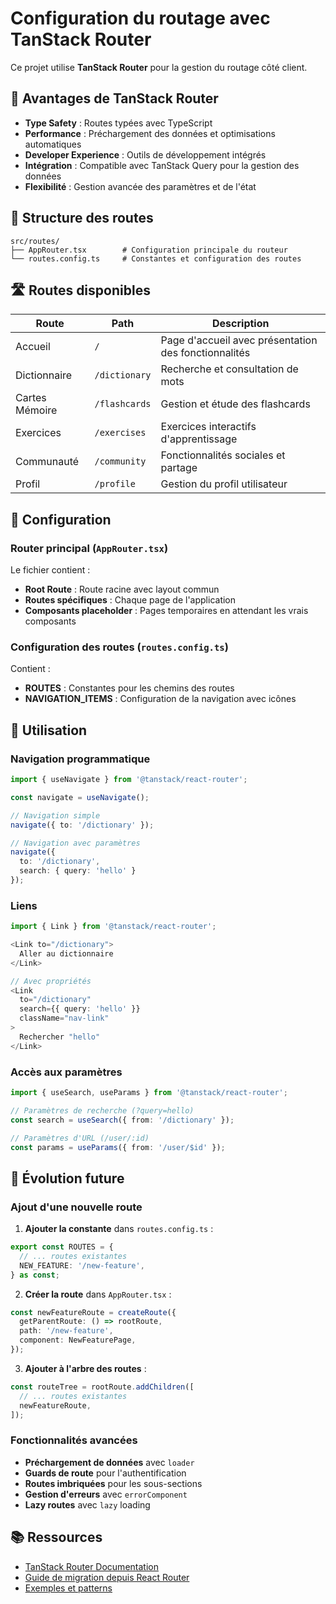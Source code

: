 # Configuration du routage avec TanStack Router

Ce projet utilise **TanStack Router** pour la gestion du routage côté client.

## 🚀 Avantages de TanStack Router

- **Type Safety** : Routes typées avec TypeScript
- **Performance** : Préchargement des données et optimisations automatiques
- **Developer Experience** : Outils de développement intégrés
- **Intégration** : Compatible avec TanStack Query pour la gestion des données
- **Flexibilité** : Gestion avancée des paramètres et de l'état

## 📁 Structure des routes

```
src/routes/
├── AppRouter.tsx        # Configuration principale du routeur
└── routes.config.ts     # Constantes et configuration des routes
```

## 🛣️ Routes disponibles

| Route | Path | Description |
|-------|------|-------------|
| Accueil | `/` | Page d'accueil avec présentation des fonctionnalités |
| Dictionnaire | `/dictionary` | Recherche et consultation de mots |
| Cartes Mémoire | `/flashcards` | Gestion et étude des flashcards |
| Exercices | `/exercises` | Exercices interactifs d'apprentissage |
| Communauté | `/community` | Fonctionnalités sociales et partage |
| Profil | `/profile` | Gestion du profil utilisateur |

## 🔧 Configuration

### Router principal (`AppRouter.tsx`)

Le fichier contient :
- **Root Route** : Route racine avec layout commun
- **Routes spécifiques** : Chaque page de l'application
- **Composants placeholder** : Pages temporaires en attendant les vrais composants

### Configuration des routes (`routes.config.ts`)

Contient :
- **ROUTES** : Constantes pour les chemins des routes
- **NAVIGATION_ITEMS** : Configuration de la navigation avec icônes

## 🎯 Utilisation

### Navigation programmatique

```typescript
import { useNavigate } from '@tanstack/react-router';

const navigate = useNavigate();

// Navigation simple
navigate({ to: '/dictionary' });

// Navigation avec paramètres
navigate({ 
  to: '/dictionary', 
  search: { query: 'hello' } 
});
```

### Liens

```typescript
import { Link } from '@tanstack/react-router';

<Link to="/dictionary">
  Aller au dictionnaire
</Link>

// Avec propriétés
<Link 
  to="/dictionary" 
  search={{ query: 'hello' }}
  className="nav-link"
>
  Rechercher "hello"
</Link>
```

### Accès aux paramètres

```typescript
import { useSearch, useParams } from '@tanstack/react-router';

// Paramètres de recherche (?query=hello)
const search = useSearch({ from: '/dictionary' });

// Paramètres d'URL (/user/:id)
const params = useParams({ from: '/user/$id' });
```

## 🔄 Évolution future

### Ajout d'une nouvelle route

1. **Ajouter la constante** dans `routes.config.ts` :
```typescript
export const ROUTES = {
  // ... routes existantes
  NEW_FEATURE: '/new-feature',
} as const;
```

2. **Créer la route** dans `AppRouter.tsx` :
```typescript
const newFeatureRoute = createRoute({
  getParentRoute: () => rootRoute,
  path: '/new-feature',
  component: NewFeaturePage,
});
```

3. **Ajouter à l'arbre des routes** :
```typescript
const routeTree = rootRoute.addChildren([
  // ... routes existantes
  newFeatureRoute,
]);
```

### Fonctionnalités avancées

- **Préchargement de données** avec `loader`
- **Guards de route** pour l'authentification
- **Routes imbriquées** pour les sous-sections
- **Gestion d'erreurs** avec `errorComponent`
- **Lazy routes** avec `lazy` loading

## 📚 Ressources

- [TanStack Router Documentation](https://tanstack.com/router/latest)
- [Guide de migration depuis React Router](https://tanstack.com/router/latest/docs/framework/react/guide/migrating-from-react-router)
- [Exemples et patterns](https://tanstack.com/router/latest/docs/framework/react/examples/basic)
